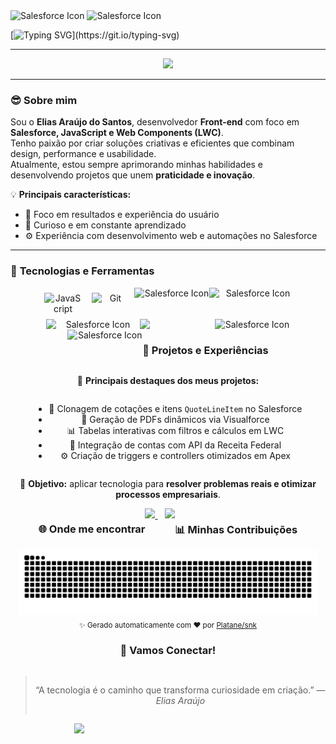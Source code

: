   <img src="https://gist.githubusercontent.com/EliasArauj/cb54205bf93134284f275a16667cb53d/raw/d14cea843e88ceab143c576b2852ca6d349ba72b/BannerSalesforce.svg" alt="Salesforce Icon" >
    <img src="https://gist.githubusercontent.com/EliasArauj/832928da103801c483025411f42e8196/raw/3598011c99425f326e5d7941f3e91e4b76e02433/BemVindo.svg" alt="Salesforce Icon" >

[![Typing SVG](https://readme-typing-svg.herokuapp.com/?color=00BFFF&size=35&center=true&vCenter=true&width=1000&lines=👋Olá,+Seja+bem-vindo!;😎Eu+sou+Elias+Araújo+do+Santos;💻Desenvolvedor+Front-end+e+Salesforce;🚀Apaixonado+por+Tecnologia+e+Inovação!)](https://git.io/typing-svg)

---

<p align="center">
  <img src="https://media.giphy.com/media/WUlplcMpOCEmTGBtBW/giphy.gif" width="120">
</p>

---

### 😎 **Sobre mim**  
Sou o **Elias Araújo do Santos**, desenvolvedor **Front-end** com foco em **Salesforce, JavaScript e Web Components (LWC)**.  
Tenho paixão por criar soluções criativas e eficientes que combinam design, performance e usabilidade.  
Atualmente, estou sempre aprimorando minhas habilidades e desenvolvendo projetos que unem **praticidade e inovação**.  

💡 **Principais características:**
- 🎯 Foco em resultados e experiência do usuário  
- 🧠 Curioso e em constante aprendizado  
- ⚙️ Experiência com desenvolvimento web e automações no Salesforce  

---

### 🧰 **Tecnologias e Ferramentas**
<div align="center" style="display: flex; flex-wrap: wrap; justify-content: center;">
  <img src="https://techstack-generator.vercel.app/js-icon.svg" width="60" alt="JavaScript" style="margin: 8px;">
  <img src="https://www.vectorlogo.zone/logos/git-scm/git-scm-icon.svg" width="60" alt="Git" style="margin: 8px;">
  <img src="https://gist.githubusercontent.com/EliasArauj/63d8d06c3f100275c437dccfca77ef2a/raw/dd4d7a4504dc104f453382d2d05f50ff48892c5f/GitHubDesktop.svg"alt="Salesforce Icon" width="120" >
  <img src="https://gist.githubusercontent.com/EliasArauj/1383430c6b59cfc23b336a342f84f3c3/raw/eeb0025a17be0d5ff6b478c80199e5dd707a4180/Css.svg"alt="Salesforce Icon" width="140" margin-top: 50px>
   <img src="https://gist.githubusercontent.com/EliasArauj/5dca9b4bfe182a4904583ded489d1d08/raw/2097b49c217bb14e92e5e7f621acc85ff9fb15af/JS.svg"alt="Salesforce Icon" width="150" >
    <img src="https://gist.githubusercontent.com/EliasArauj/3f1c2445b71edc92cdc2998130db4338/raw/e02a5205808a87449bbd64dbc29ec4d980fc9773/Html.svg" width="120">
  <img src="https://gist.githubusercontent.com/EliasArauj/bf86ec839ce0a9893884dcd0052da850/raw/eb67999494a43a95626b2d936ec60f388cd0c443/SalesforceIcon.svg" alt="Salesforce Icon" width="120">
<img src="https://gist.githubusercontent.com/EliasArauj/56e9120807fcb6302d737a43a5c1cd4e/raw/c3349cb5d26103fd427f371a5d45a6651f99a0a7/salesforce-animado.svg"alt="Salesforce Icon" width="120">
<img 

</div>

---

### 🚀 **Projetos e Experiências**
💼 **Principais destaques dos meus projetos:**
- 🧩 Clonagem de cotações e itens `QuoteLineItem` no Salesforce  
- 📄 Geração de PDFs dinâmicos via Visualforce  
- 📊 Tabelas interativas com filtros e cálculos em LWC  
- 🤖 Integração de contas com API da Receita Federal  
- ⚙️ Criação de triggers e controllers otimizados em Apex  

🔹 **Objetivo:** aplicar tecnologia para **resolver problemas reais e otimizar processos empresariais**.

---

### 🌐 **Onde me encontrar**

<div align="center">

  <a href="https://www.linkedin.com/in/eliasaraujosantos/" target="_blank">
    <img src="https://img.shields.io/badge/LinkedIn-0077B5?style=for-the-badge&logo=linkedin&logoColor=white" width="160">
  </a>
  &nbsp;&nbsp;
  <a href="https://trailblazer.me/id/eliasaraujo" target="_blank">
    <img src="https://img.shields.io/badge/Trailhead-00A1E0?style=for-the-badge&logo=salesforce&logoColor=white" width="160">
  </a>

</div>

---

### 📊 **Minhas Contribuições**
<div align="center">
  <picture>
    <source media="(prefers-color-scheme: dark)" srcset="https://raw.githubusercontent.com/EliasArauj/EliasArauj/output/snake-dark.svg">
    <source media="(prefers-color-scheme: light)" srcset="https://raw.githubusercontent.com/EliasArauj/EliasArauj/output/snake-light.svg">
    <img alt="Animação da cobra das contribuições do GitHub" src="https://raw.githubusercontent.com/EliasArauj/EliasArauj/output/snake-light.svg" width="95%">
  </picture>
  <br>
  <sub>✨ Gerado automaticamente com ❤️ por <a href="https://github.com/Platane/snk">Platane/snk</a></sub>
</div>

---

### 🌱 **Vamos Conectar!**
> “A tecnologia é o caminho que transforma curiosidade em criação.” — *Elias Araújo*


<img src="https://user-images.githubusercontent.com/74038190/218265814-3084a4ba-809c-4135-afc0-8685d0f634b3.gif" width="300">
<br><br>
